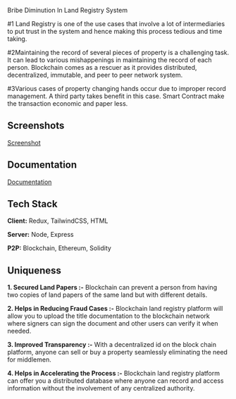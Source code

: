 Bribe Diminution In Land Registry System

#1 Land Registry is one of the use cases that involve a lot of intermediaries to put trust in the system and hence making this process tedious and time taking.

#2Maintaining the record of several pieces of property is a challenging task. It can lead to various mishappenings in maintaining the record of each person. Blockchain comes as a rescuer as it provides distributed, decentralized, immutable, and peer to peer network system. 

#3Various cases of property changing hands occur due to improper record management. A third party takes benefit in this case. Smart Contract make the transaction economic and   paper less.





## Screenshots

[Screenshot]("https://drive.google.com/file/d/1fQKxdrRtnAU5f0331i9qZq4udj3Vmrur/view?usp=drivesdk")


## Documentation

[Documentation](https://docs.google.com/presentation/d/1fAZlSNMnkYo7h7KweptW1YrLmfoigNX5/edit?usp=drivesdk&ouid=109740059187657267059&rtpof=true&sd=true)


## Tech Stack

**Client:**  Redux, TailwindCSS, HTML

**Server:** Node, Express

**P2P:** Blockchain, Ethereum, Solidity




## Uniqueness

**1. Secured Land Papers :-** Blockchain can prevent a person from having two copies of land  papers of the same land but with different details. 

**2. Helps in Reducing Fraud Cases :-** Blockchain land registry platform will allow you to upload the title documentation to the blockchain network where signers can sign the document and other users can verify it when needed.

**3. Improved Transparency :-** With a decentralized id on the block chain platform, anyone can sell or buy a property seamlessly eliminating the need for middlemen. 

**4. Helps in Accelerating the Process :-** Blockchain land registry platform can offer you a distributed database where anyone can record and access information without the involvement of any centralized authority. 






